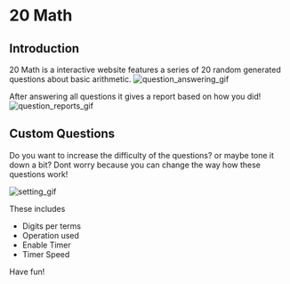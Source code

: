 # 20 Math

## Introduction

20 Math is a interactive website features a series of 20 random generated questions about basic arithmetic.
![question_answering_gif](./public/questions.gif)

After answering all questions it gives a report based on how you did!
![question_reports_gif](./public/reports.gif)

## Custom Questions

Do you want to increase the difficulty of the questions? or maybe tone it down a bit? Dont worry because you can change the way how these questions work!

![setting_gif](./public/settings.gif)

These includes
- Digits per terms
- Operation used
- Enable Timer
- Timer Speed

Have fun!
